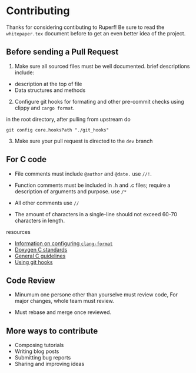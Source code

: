 Contributing
===

Thanks for considering contibuting to Ruperf! Be sure to read the `whitepaper.tex` document before to get an even better idea of the project.

Before sending a Pull Request
---

1. Make sure all sourced files must be well documented. brief descriptions include:
- description at the top of file
- Data structures and methods

2. Configure git hooks for formating and other pre-commit checks using clippy and `cargo format`.

in the root directory, after pulling from upstream do
```
git config core.hooksPath "./git_hooks"
```


3. Make sure your pull request is directed to the `dev` branch

For C code
---

- File comments must include `@author` and `@date.` use `//!`.

- Function comments must be included in .h and .c files; require a description of arguments and purpose. use `/*`

- All other comments use `//`

- The amount of characters in a single-line should not exceed 60-70 characters in length.

resources

- [Information on configuring `clang-format`][1]
- [Doxygen C standards][2]
- [General C guidelines][3]
- [Using git hooks][4]

Code Review
---

- Minumum one persone other than yourselve must review code, For major changes, whole team must review.

- Must rebase and merge once reviewed.

More ways to contribute
---

- Composing tutorials
- Writing blog posts
- Submitting bug reports
- Sharing and improving ideas


[1]: https://www.kernel.org/doc/html/latest/process/clang-format.html

[2]: https://www.doxygen.nl/manual/docblocks.html

[3]: https://www.cs.swarthmore.edu/~newhall/unixhelp/c_codestyle.html

[4]: https://git-scm.com/docs/githooks